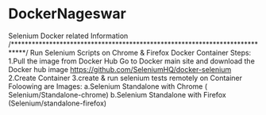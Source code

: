 # DockerNageswar
Selenium Docker related Information 
/****************************************************************************/
Run Selenium Scripts on Chrome & Firefox Docker Container
Steps:
1.Pull the image from Docker Hub
    Go to Docker main site and download the Docker hub image
    https://github.com/SeleniumHQ/docker-selenium    
2.Create Container
3.create & run selenium tests remotely on Container
Foloowing are Images:
a.Selenium Standalone with Chrome ( Selenium/Standalone-chrome)
b.Selenium Standalone with Firefox (Selenium/standalone-firefox)
